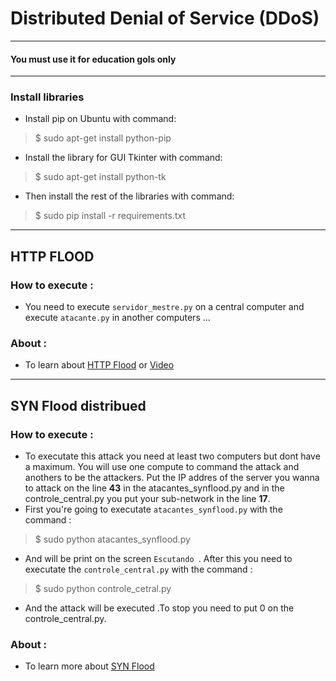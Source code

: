 
#  Distributed Denial of Service (DDoS)

___________________________________________________________________________________________________________________________________________

#### You must use it for education gols only
___________________________________________________________________________________________________________________________________________

### Install libraries

- Install pip on Ubuntu with command:

> $ sudo apt-get install python-pip

- Install the library for GUI Tkinter with command:

> $ sudo apt-get install python-tk

- Then install the rest of the libraries with command:

> $ sudo pip install -r requirements.txt

________________________________________________________________________________________________________________________________________
## HTTP FLOOD

### How to execute :

- You need to execute ```servidor_mestre.py``` on a central computer and execute ```atacante.py``` in another computers ...


### About :

- To learn about [HTTP Flood](https://en.wikipedia.org/wiki/HTTP_Flood) or [Video](https://www.youtube.com/watch?v=BzgsT-_GC4Q) 

________________________________________________________________________________________________________________________________________

## SYN Flood distribued 

### How to execute :

- To executate this attack you need at least two computers but dont have a maximum. You will use one compute to command the attack and anothers to be the attackers. Put the IP addres of the server you wanna to attack on the line **43** in the atacantes_synflood.py and in the controle_central.py you put your sub-network in the line **17**.
- First you're going to executate ```atacantes_synflood.py``` with the command :
> $ sudo python atacantes_synflood.py
- And will be print on the screen ```Escutando ```. After this you need to executate the ```controle_central.py``` with the command :
> $ sudo python controle_cetral.py 
- And the attack will be executed .To stop you need to put 0 on the controle_central.py.

### About :

- To learn more about [SYN Flood](https://en.wikipedia.org/wiki/SYN_flood)
